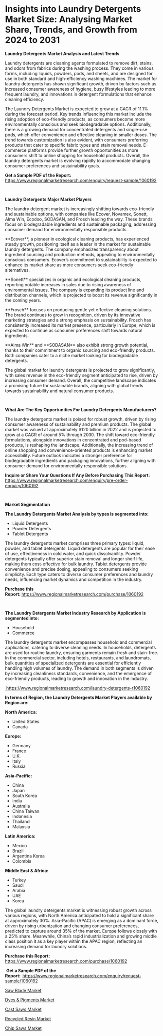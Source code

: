 <p><h1>Insights into Laundry Detergents Market Size: Analysing Market Share, Trends, and Growth from 2024 to 2031</h1></p><p><strong>Laundry Detergents Market Analysis and Latest Trends</strong></p>
<p><p>Laundry detergents are cleaning agents formulated to remove dirt, stains, and odors from fabrics during the washing process. They come in various forms, including liquids, powders, pods, and sheets, and are designed for use in both standard and high-efficiency washing machines. The market for laundry detergents has shown significant growth, driven by factors such as increased consumer awareness of hygiene, busy lifestyles leading to more frequent laundry, and innovations in detergent formulations that enhance cleaning efficiency.</p><p>The Laundry Detergents Market is expected to grow at a CAGR of 11.1% during the forecast period. Key trends influencing this market include the rising adoption of eco-friendly products, as consumers become more environmentally conscious and seek biodegradable options. Additionally, there is a growing demand for concentrated detergents and single-use pods, which offer convenience and effective cleaning in smaller doses. The trend towards customization is also evident, with consumers preferring products that cater to specific fabric types and stain removal needs. E-commerce platforms provide further growth opportunities as more consumers shift to online shopping for household products. Overall, the laundry detergents market is evolving rapidly to accommodate changing consumer preferences and sustainability goals.</p></p>
<p><strong>Get a Sample PDF of the Report:&nbsp;</strong> <a href="https://www.regionalmarketresearch.com/enquiry/request-sample/1060192">https://www.regionalmarketresearch.com/enquiry/request-sample/1060192</a></p>
<p>&nbsp;</p>
<p><strong>Laundry Detergents Major Market Players</strong></p>
<p><p>The laundry detergent market is increasingly shifting towards eco-friendly and sustainable options, with companies like Ecover, Novamex, Sonett, Alma Win, Ecodoo, SODASAN, and Frosch leading the way. These brands focus on biodegradable ingredients and sustainable packaging, addressing consumer demand for environmentally responsible products.</p><p>**Ecover**, a pioneer in ecological cleaning products, has experienced steady growth, positioning itself as a leader in the market for sustainable laundry detergents. The company emphasizes transparency about ingredient sourcing and production methods, appealing to environmentally conscious consumers. Ecover’s commitment to sustainability is expected to enhance its market share as more consumers seek eco-friendly alternatives.</p><p>**Sonett** specializes in organic and ecological cleaning products, reporting notable increases in sales due to rising awareness of environmental issues. The company is expanding its product line and distribution channels, which is projected to boost its revenue significantly in the coming years.</p><p>**Frosch** focuses on producing gentle yet effective cleaning solutions. The brand continues to grow in recognition, driven by its innovative marketing strategies and a strong emphasis on sustainability. Frosch has consistently increased its market presence, particularly in Europe, which is expected to continue as consumer preferences shift towards natural ingredients.</p><p>**Alma Win** and **SODASAN** also exhibit strong growth potential, thanks to their commitment to organic sourcing and eco-friendly products. Both companies cater to a niche market looking for biodegradable detergents.</p><p>The global market for laundry detergents is projected to grow significantly, with sales revenue in the eco-friendly segment anticipated to rise, driven by increasing consumer demand. Overall, the competitive landscape indicates a promising future for sustainable brands, aligning with global trends towards sustainability and natural consumer products.</p></p>
<p>&nbsp;</p>
<p><strong>What Are The Key Opportunities For Laundry Detergents Manufacturers?</strong></p>
<p><p>The laundry detergents market is poised for robust growth, driven by rising consumer awareness of sustainability and premium products. The global market was valued at approximately $120 billion in 2022 and is projected to grow at a CAGR of around 5% through 2030. The shift toward eco-friendly formulations, alongside innovations in concentrated and pod-based products, is reshaping the landscape. Additionally, the increasing trend of online shopping and convenience-oriented products is enhancing market accessibility. Future outlook indicates a stronger preference for biodegradable ingredients and packaging innovations, further aligning with consumer demand for environmentally responsible solutions.</p></p>
<p><strong>Inquire or Share Your Questions If Any Before Purchasing This Report:</strong> <a href="https://www.regionalmarketresearch.com/enquiry/pre-order-enquiry/1060192">https://www.regionalmarketresearch.com/enquiry/pre-order-enquiry/1060192</a></p>
<p>&nbsp;</p>
<p><strong>Market Segmentation</strong></p>
<p><strong>The Laundry Detergents Market Analysis by types is segmented into:</strong></p>
<p><ul><li>Liquid Detergents</li><li>Powder Detergents</li><li>Tablet Detergents</li></ul></p>
<p><p>The laundry detergents market comprises three primary types: liquid, powder, and tablet detergents. Liquid detergents are popular for their ease of use, effectiveness in cold water, and quick dissolvability. Powder detergents typically offer superior stain removal and longer shelf life, making them cost-effective for bulk laundry. Tablet detergents provide convenience and precise dosing, appealing to consumers seeking simplicity. Each type caters to diverse consumer preferences and laundry needs, influencing market dynamics and competition in the industry.</p></p>
<p><strong>Purchase this Report:&nbsp;</strong><a href="https://www.regionalmarketresearch.com/purchase/1060192">https://www.regionalmarketresearch.com/purchase/1060192</a></p>
<p>&nbsp;</p>
<p><strong>The Laundry Detergents Market Industry Research by Application is segmented into:</strong></p>
<p><ul><li>Household</li><li>Commerce</li></ul></p>
<p><p>The laundry detergents market encompasses household and commercial applications, catering to diverse cleaning needs. In households, detergents are used for routine laundry, ensuring garments remain fresh and stain-free. In the commercial sector, including hotels, restaurants, and laundromats, bulk quantities of specialized detergents are essential for efficiently handling high volumes of laundry. The demand in both segments is driven by increasing cleanliness standards, convenience, and the emergence of eco-friendly products, leading to growth and innovation in the industry.</p></p>
<p><a href="https://www.regionalmarketresearch.com/laundry-detergents-r1060192">&nbsp;https://www.regionalmarketresearch.com/laundry-detergents-r1060192</a></p>
<p><strong>In terms of Region, the Laundry Detergents Market Players available by Region are:</strong></p>
<p>
    <p> <strong> North America: </strong>
        <ul>
            <li>United States</li>
            <li>Canada</li>
        </ul>
        </p> 
    <p> <strong> Europe: </strong>
        <ul>
            <li>Germany</li>
            <li>France</li>
            <li>U.K.</li>
            <li>Italy</li>
            <li>Russia</li>
        </ul>
        </p> 
    <p> <strong> Asia-Pacific: </strong>
        <ul>
            <li>China</li>
            <li>Japan</li>
            <li>South Korea</li>
            <li>India</li>
            <li>Australia</li>
            <li>China Taiwan</li>
            <li>Indonesia</li>
            <li>Thailand</li>
            <li>Malaysia</li>
        </ul>
        </p> 
    <p> <strong> Latin America: </strong>
        <ul>
            <li>Mexico</li>
            <li>Brazil</li>
            <li>Argentina Korea</li>
            <li>Colombia</li>
        </ul>
        </p> 
    <p> <strong> Middle East & Africa: </strong>
        <ul>
            <li>Turkey</li>
            <li>Saudi</li>
            <li>Arabia</li>
            <li>UAE</li>
            <li>Korea</li>
        </ul>
    </p>
    </p>
<p><p>The global laundry detergents market is witnessing robust growth across various regions, with North America anticipated to hold a significant share at approximately 30%. Asia-Pacific (APAC) is emerging as a dominant force, driven by rising urbanization and changing consumer preferences, predicted to capture around 35% of the market. Europe follows closely with a 25% share. Meanwhile, China’s rapid industrialization and growing middle class position it as a key player within the APAC region, reflecting an increasing demand for laundry solutions.</p></p>
<p><strong>Purchase this Report: </strong><a href="https://www.regionalmarketresearch.com/purchase/1060192">https://www.regionalmarketresearch.com/purchase/1060192</a></p>
<p>&nbsp;<strong>Get a Sample PDF of the Report:&nbsp;&nbsp;</strong><a href="https://www.regionalmarketresearch.com/enquiry/request-sample/1060192">https://www.regionalmarketresearch.com/enquiry/request-sample/1060192</a></p>
<p><strong></strong></p>
<p><p><a href="https://issuu.com/reportprime-2/docs/saw-blade-market-size-2030.pptx_2daeedd12142be">Saw Blade Market</a></p><p><a href="https://medium.com/@lovlipattonz/global-dyes-pigments-market-landscape-future-trends-and-market-strategic-forecast-2024-2031-f9f84594ade0?postPublishedType=repub">Dyes & Pigments Market</a></p><p><a href="https://www.linkedin.com/pulse/cast-saws-market-size-share-growth-analysis-type-application-zub3e?trackingId=HJcQEkcRQ5GS7p9N1wzBYw%3D%3D">Cast Saws Market</a></p><p><a href="https://medium.com/@lovlipattonz/recycled-resin-market-outlook-market-share-analysis-growth-trends-market-forecasts-2024-e426766916ae">Recycled Resin Market</a></p><p><a href="https://issuu.com/reportprime-2/docs/chip-saws-market-size-2030.pptx_5d5563bee17338">Chip Saws Market</a></p></p>